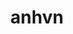 ---
title: anhvn
link: https://anhvn.com/
color: F6E0E8
image: https://anhvn.com/img/laptop_16x16.png
icon: no
---
